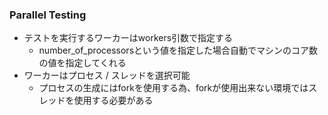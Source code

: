 ### Parallel Testing

* テストを実行するワーカーはworkers引数で指定する
  * number_of_processorsという値を指定した場合自動でマシンのコア数の値を指定してくれる
* ワーカーはプロセス / スレッドを選択可能
  * プロセスの生成にはforkを使用する為、forkが使用出来ない環境ではスレッドを使用する必要がある
